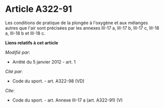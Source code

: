 # Article A322-91

Les conditions de pratique de la plongée à l'oxygène et aux mélanges autres que l'air sont précisées par les annexes III-17
a, III-17 b, III-17 c, III-18 a, III-18 b et III-18 c.

**Liens relatifs à cet article**

_Modifié par_:

  - Arrêté du 5 janvier 2012 - art. 1

_Cité par_:

  - Code du sport. - art. A322-98 (VD)

_Cite_:

  - Code du sport. - art. Annexe III-17 a (art. A322-91) (V)
